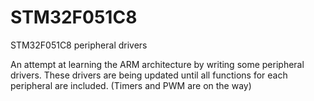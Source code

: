# STM32F051C8
STM32F051C8 peripheral drivers

An attempt at learning the ARM architecture by writing some peripheral drivers.
These drivers are being updated until all functions for each peripheral are included.
(Timers and PWM are on the way)
